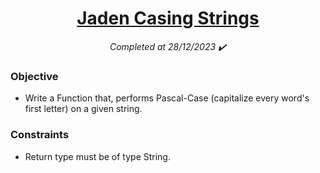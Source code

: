 <h1 align="center">
  <a href="https://www.codewars.com/kata/5390bac347d09b7da40006f6/python">Jaden Casing Strings</a>
</h1>

<p align="center">
  <i align="center">Completed at 28/12/2023 ✔️</i>
</p>

### Objective

- Write a Function that, performs Pascal-Case (capitalize every word's first letter) on a given string. 

### Constraints

- Return type must be of type String.